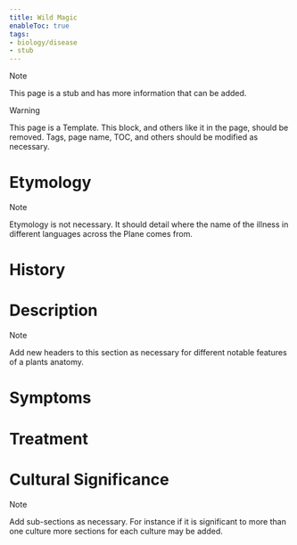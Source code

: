 ```yaml
---
title: Wild Magic
enableToc: true
tags:
- biology/disease
- stub
---
```


> [!note]
> This page is a stub and has more information that can be added.


> [!warning]
> This page is a Template. This block, and others like it in the page, should be removed. Tags, page name, TOC, and others should be modified as necessary.


# Etymology

> [!note]
> Etymology is not necessary. It should detail where the name of the illness in different languages across the Plane comes from.


# History

# Description

> [!note]
> Add new headers to this section as necessary for different notable features of a plants anatomy.


# Symptoms

# Treatment

# Cultural Significance 

> [!note]
> Add sub-sections as necessary. For instance if it is significant to more than one culture more sections for each culture may be added.

